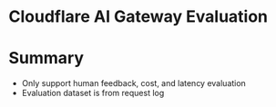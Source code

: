 # Cloudflare AI Gateway Evaluation

# Summary
- Only support human feedback, cost, and latency evaluation
- Evaluation dataset is from request log